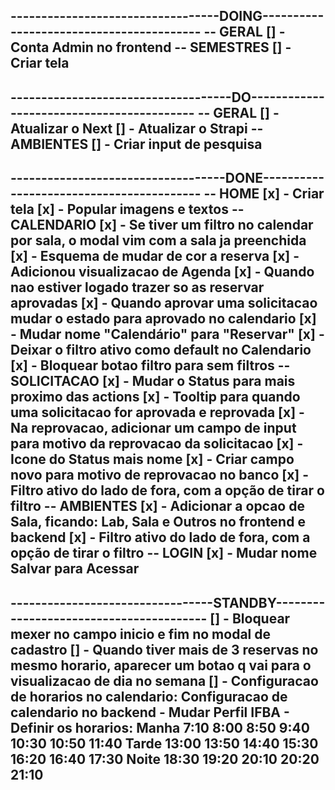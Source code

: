
----------------------------------DOING-----------------------------------------
-- GERAL
[] - Conta Admin no frontend
-- SEMESTRES
[] - Criar tela
--------------------------------------------------------------------------------

------------------------------------DO------------------------------------------
-- GERAL
[] - Atualizar o Next
[] - Atualizar o Strapi
-- AMBIENTES
[] - Criar input de pesquisa
--------------------------------------------------------------------------------

-----------------------------------DONE-----------------------------------------
-- HOME
[x] - Criar tela
[x] - Popular imagens e textos
-- CALENDARIO
[x] - Se tiver um filtro no calendar por sala, o modal vim com a sala ja preenchida
[x] - Esquema de mudar de cor a reserva
[x] - Adicionou visualizacao de Agenda
[x] - Quando nao estiver logado trazer so as reservar aprovadas
[x] - Quando aprovar uma solicitacao mudar o estado para aprovado no calendario
[x] - Mudar nome "Calendário" para "Reservar"
[x] - Deixar o filtro ativo como default no Calendario
[x] - Bloquear botao filtro para sem filtros
-- SOLICITACAO
[x] - Mudar o Status para mais proximo das actions
[x] - Tooltip para quando uma solicitacao for aprovada e reprovada
[x] - Na reprovacao, adicionar um campo de input para motivo da reprovacao da solicitacao
[x] - Icone do Status mais nome
[x] - Criar campo novo para motivo de reprovacao no banco
[x] - Filtro ativo do lado de fora, com a opção de tirar o filtro
-- AMBIENTES
[x] - Adicionar a opcao de Sala, ficando: Lab, Sala e Outros no frontend e backend
[x] - Filtro ativo do lado de fora, com a opção de tirar o filtro
-- LOGIN
[x] - Mudar nome Salvar para Acessar
--------------------------------------------------------------------------------


---------------------------------STANDBY----------------------------------------
[] - Bloquear mexer no campo inicio e fim no modal de cadastro
[] - Quando tiver mais de 3 reservas no mesmo horario, aparecer um botao q vai para o visualizacao de dia no semana
[] - Configuracao de horarios no calendario:
      Configuracao de calendario no backend
        - Mudar Perfil IFBA
        - Definir os horarios:
            Manha
              7:10
              8:00
              8:50
              9:40
              10:30
              10:50
              11:40
            Tarde
              13:00
              13:50
              14:40
              15:30
              16:20
              16:40
              17:30
            Noite
              18:30
              19:20
              20:10
              20:20
              21:10
--------------------------------------------------------------------------------
